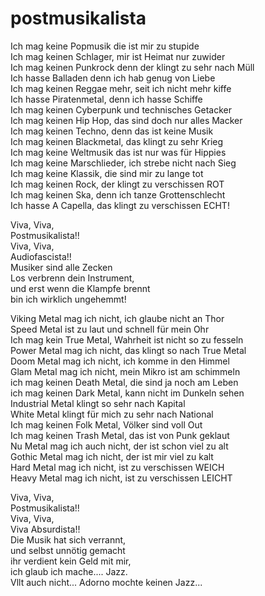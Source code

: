 # postmusikalista

Ich mag keine Popmusik die ist mir zu stupide  
Ich mag keinen Schlager, mir ist Heimat nur zuwider  
Ich mag keinen Punkrock denn der klingt zu sehr nach Müll  
Ich hasse Balladen denn ich hab genug von Liebe  
Ich mag keinen Reggae mehr, seit ich nicht mehr kiffe  
Ich hasse Piratenmetal, denn ich hasse Schiffe  
Ich mag keinen Cyberpunk und technisches Getacker  
Ich mag keinen Hip Hop, das sind doch nur alles Macker  
Ich mag keinen Techno, denn das ist keine Musik  
Ich mag keinen Blackmetal, das klingt zu sehr Krieg  
Ich mag keine Weltmusik das ist nur was für Hippies  
Ich mag keine Marschlieder, ich strebe nicht nach Sieg  
Ich mag keine Klassik, die sind mir zu lange tot  
Ich mag keinen Rock, der klingt zu verschissen ROT  
Ich mag keinen Ska, denn ich tanze Grottenschlecht  
Ich hasse A Capella, das klingt zu verschissen ECHT!

Viva, Viva,  
Postmusikalista!!  
Viva, Viva,  
Audiofascista!!  
Musiker sind alle Zecken  
Los verbrenn dein Instrument,  
und erst wenn die Klampfe brennt  
bin ich wirklich ungehemmt!

Viking Metal mag ich nicht, ich glaube nicht an Thor  
Speed Metal ist zu laut und schnell für mein Ohr  
Ich mag kein True Metal, Wahrheit ist nicht so zu fesseln  
Power Metal mag ich nicht, das klingt so nach True Metal  
Doom Metal mag ich nicht, ich komme in den Himmel  
Glam Metal mag ich nicht, mein Mikro ist am schimmeln  
ich mag keinen Death Metal, die sind ja noch am Leben  
ich mag keinen Dark Metal, kann nicht im Dunkeln sehen  
Industrial Metal klingt so sehr nach Kapital  
White Metal klingt für mich zu sehr nach National  
Ich mag keinen Folk Metal, Völker sind voll Out  
Ich mag keinen Trash Metal, das ist von Punk geklaut  
Nu Metal mag ich auch nicht, der ist schon viel zu alt  
Gothic Metal mag ich nicht, der ist mir viel zu kalt  
Hard Metal mag ich nicht, ist zu verschissen WEICH  
Heavy Metal mag ich nicht, ist zu verschissen LEICHT

Viva, Viva,   
Postmusikalista!!  
Viva, Viva,  
Viva Absurdista!!  
Die Musik hat sich verrannt,  
und selbst unnötig gemacht  
ihr verdient kein Geld mit mir,  
ich glaub ich mache.... Jazz.  
Vllt auch nicht... Adorno mochte keinen Jazz...

